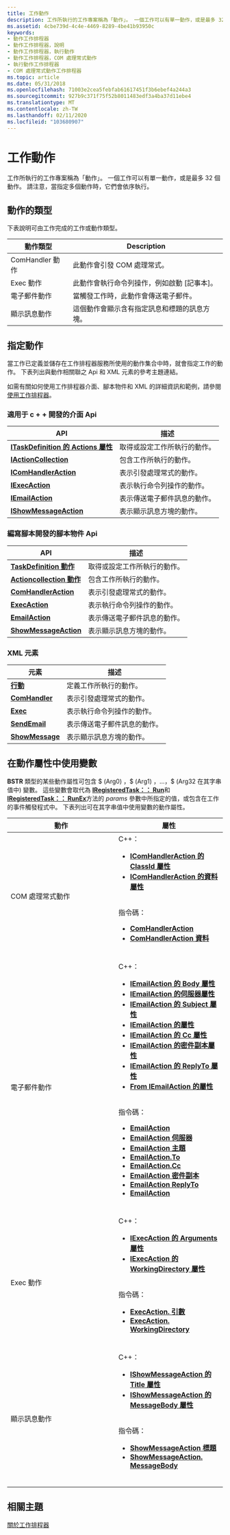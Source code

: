 ```yaml
---
title: 工作動作
description: 工作所執行的工作專案稱為「動作」。 一個工作可以有單一動作，或是最多 32 個動作。 請注意，當指定多個動作時，它們會依序執行。
ms.assetid: 4cbe739d-4c4e-4469-8289-4be41b93950c
keywords:
- 動作工作排程器
- 動作工作排程器，說明
- 動作工作排程器，執行動作
- 動作工作排程器，COM 處理常式動作
- 執行動作工作排程器
- COM 處理常式動作工作排程器
ms.topic: article
ms.date: 05/31/2018
ms.openlocfilehash: 71003e2cea5febfab61617451f3b6ebef4a244a3
ms.sourcegitcommit: 927b9c371f75f52b8011483edf3a4ba37d11ebe4
ms.translationtype: MT
ms.contentlocale: zh-TW
ms.lasthandoff: 02/11/2020
ms.locfileid: "103680907"
---
```

# <a name="task-actions"></a>工作動作

工作所執行的工作專案稱為「動作」。 一個工作可以有單一動作，或是最多 32 個動作。 請注意，當指定多個動作時，它們會依序執行。

## <a name="types-of-actions"></a>動作的類型

下表說明可由工作完成的工作或動作類型。

| 動作類型      | Description                                                             |
|---------------------|-------------------------------------------------------------------------|
| ComHandler 動作   | 此動作會引發 COM 處理常式。                                        |
| Exec 動作         | 此動作會執行命令列操作，例如啟動 [記事本]。 |
| 電子郵件動作       | 當觸發工作時，此動作會傳送電子郵件。                    |
| 顯示訊息動作 | 這個動作會顯示含有指定訊息和標題的訊息方塊。     |



 

## <a name="specifying-actions"></a>指定動作

當工作已定義並儲存在工作排程器服務所使用的動作集合中時，就會指定工作的動作。 下表列出與動作相關聯之 Api 和 XML 元素的參考主題連結。

如需有關如何使用工作排程器介面、腳本物件和 XML 的詳細資訊和範例，請參閱 [使用工作排程器](using-the-task-scheduler.md)。

### <a name="interface-apis-for-c-development"></a>適用于 c + + 開發的介面 Api



| API                                                                    | 描述                                                  |
|------------------------------------------------------------------------|--------------------------------------------------------------|
| [**ITaskDefinition 的 Actions 屬性**](/windows/desktop/api/taskschd/nf-taskschd-itaskdefinition-get_actions) | 取得或設定工作所執行的動作。              |
| [**IActionCollection**](/windows/desktop/api/taskschd/nn-taskschd-iactioncollection)                         | 包含工作所執行的動作。                  |
| [**IComHandlerAction**](/windows/desktop/api/taskschd/nn-taskschd-icomhandleraction)                         | 表示引發處理常式的動作。                   |
| [**IExecAction**](/windows/desktop/api/taskschd/nn-taskschd-iexecaction)                                     | 表示執行命令列操作的動作。 |
| [**IEmailAction**](/windows/desktop/api/taskschd/nn-taskschd-iemailaction)                                   | 表示傳送電子郵件訊息的動作。            |
| [**IShowMessageAction**](/windows/desktop/api/taskschd/nn-taskschd-ishowmessageaction)                       | 表示顯示訊息方塊的動作。               |



 

### <a name="scripting-object-apis-for-scripting-development"></a>編寫腳本開發的腳本物件 Api



| API                                                      | 描述                                                  |
|----------------------------------------------------------|--------------------------------------------------------------|
| [**TaskDefinition 動作**](taskdefinition-actions.md) | 取得或設定工作所執行的動作。              |
| [**Actioncollection 動作**](actioncollection.md)             | 包含工作所執行的動作。                  |
| [**ComHandlerAction**](comhandleraction.md)             | 表示引發處理常式的動作。                   |
| [**ExecAction**](execaction.md)                         | 表示執行命令列操作的動作。 |
| [**EmailAction**](emailaction.md)                       | 表示傳送電子郵件訊息的動作。            |
| [**ShowMessageAction**](showmessageaction.md)           | 表示顯示訊息方塊的動作。               |



 

### <a name="xml-elements"></a>XML 元素



| 元素                                                                    | 描述                                                  |
|----------------------------------------------------------------------------|--------------------------------------------------------------|
| [**行動**](taskschedulerschema-actions-tasktype-element.md)            | 定義工作所執行的動作。                   |
| [**ComHandler**](taskschedulerschema-comhandler-actiongroup-element.md)   | 表示引發處理常式的動作。                   |
| [**Exec**](taskschedulerschema-exec-actiongroup-element.md)               | 表示執行命令列操作的動作。 |
| [**SendEmail**](taskschedulerschema-sendemail-actiongroup-element.md)     | 表示傳送電子郵件訊息的動作。            |
| [**ShowMessage**](taskschedulerschema-showmessage-actiongroup-element.md) | 表示顯示訊息方塊的動作。               |



 

## <a name="using-variables-in-action-properties"></a>在動作屬性中使用變數

**BSTR** 類型的某些動作屬性可包含 $ (Arg0) ，$ (Arg1) ，...，$ (Arg32 在其字串值中) 變數。 這些變數會取代為 [**IRegisteredTask：： Run**](/windows/desktop/api/taskschd/nf-taskschd-iregisteredtask-run)和 [**IRegisteredTask：： RunEx**](/windows/desktop/api/taskschd/nf-taskschd-iregisteredtask-runex)方法的 *params* 參數中所指定的值，或包含在工作的事件觸發程式中。 下表列出可在其字串值中使用變數的動作屬性。

<table>
<colgroup>
<col style="width: 50%" />
<col style="width: 50%" />
</colgroup>
<thead>
<tr class="header">
<th>動作</th>
<th>屬性</th>
</tr>
</thead>
<tbody>
<tr class="odd">
<td>COM 處理常式動作</td>
<td>C++：
<ul>
<li><a href="/windows/desktop/api/taskschd/nf-taskschd-icomhandleraction-get_classid"><strong>IComHandlerAction 的 ClassId 屬性</strong></a></li>
<li><a href="/windows/desktop/api/taskschd/nf-taskschd-icomhandleraction-get_data"><strong>IComHandlerAction 的資料屬性</strong></a></li>
</ul>
<br/> 指令碼：
<ul>
<li><a href="comhandleraction-classid.md"><strong>ComHandlerAction</strong></a></li>
<li><a href="comhandleraction-data.md"><strong>ComHandlerAction 資料</strong></a></li>
</ul>
<br/></td>
</tr>
<tr class="even">
<td>電子郵件動作</td>
<td>C++：
<ul>
<li><a href="/windows/desktop/api/taskschd/nf-taskschd-iemailaction-get_body"><strong>IEmailAction 的 Body 屬性</strong></a></li>
<li><a href="/windows/desktop/api/taskschd/nf-taskschd-iemailaction-get_server"><strong>IEmailAction 的伺服器屬性</strong></a></li>
<li><a href="/windows/desktop/api/taskschd/nf-taskschd-iemailaction-get_subject"><strong>IEmailAction 的 Subject 屬性</strong></a></li>
<li><a href="/windows/desktop/api/taskschd/nf-taskschd-iemailaction-get_to"><strong>IEmailAction 的屬性</strong></a></li>
<li><a href="/windows/desktop/api/taskschd/nf-taskschd-iemailaction-get_cc"><strong>IEmailAction 的 Cc 屬性</strong></a></li>
<li><a href="/windows/desktop/api/taskschd/nf-taskschd-iemailaction-get_bcc"><strong>IEmailAction 的密件副本屬性</strong></a></li>
<li><a href="/windows/desktop/api/taskschd/nf-taskschd-iemailaction-get_replyto"><strong>IEmailAction 的 ReplyTo 屬性</strong></a></li>
<li><a href="/windows/desktop/api/taskschd/nf-taskschd-iemailaction-get_from"><strong>From IEmailAction 的屬性</strong></a></li>
</ul>
<br/> 指令碼：
<ul>
<li><a href="emailaction-body.md"><strong>EmailAction</strong></a></li>
<li><a href="emailaction-server.md"><strong>EmailAction 伺服器</strong></a></li>
<li><a href="emailaction-subject.md"><strong>EmailAction 主題</strong></a></li>
<li><a href="emailaction-to.md"><strong>EmailAction.To</strong></a></li>
<li><a href="emailaction-cc.md"><strong>EmailAction.Cc</strong></a></li>
<li><a href="emailaction-bcc.md"><strong>EmailAction 密件副本</strong></a></li>
<li><a href="emailaction-replyto.md"><strong>EmailAction ReplyTo</strong></a></li>
<li><a href="emailaction-from.md"><strong>EmailAction</strong></a></li>
</ul>
<br/></td>
</tr>
<tr class="odd">
<td>Exec 動作</td>
<td>C++：
<ul>
<li><a href="/windows/desktop/api/taskschd/nf-taskschd-iexecaction-get_arguments"><strong>IExecAction 的 Arguments 屬性</strong></a></li>
<li><a href="/windows/desktop/api/taskschd/nf-taskschd-iexecaction-get_workingdirectory"><strong>IExecAction 的 WorkingDirectory 屬性</strong></a></li>
</ul>
<br/> 指令碼：
<ul>
<li><a href="execaction-arguments.md"><strong>ExecAction. 引數</strong></a></li>
<li><a href="execaction-workingdirectory.md"><strong>ExecAction. WorkingDirectory</strong></a></li>
</ul>
<br/></td>
</tr>
<tr class="even">
<td>顯示訊息動作</td>
<td>C++：
<ul>
<li><a href="/windows/desktop/api/taskschd/nf-taskschd-ishowmessageaction-get_title"><strong>IShowMessageAction 的 Title 屬性</strong></a></li>
<li><a href="/windows/desktop/api/taskschd/nf-taskschd-ishowmessageaction-get_messagebody"><strong>IShowMessageAction 的 MessageBody 屬性</strong></a></li>
</ul>
<br/> 指令碼：
<ul>
<li><a href="showmessageaction-title.md"><strong>ShowMessageAction 標題</strong></a></li>
<li><a href="showmessageaction-messagebody.md"><strong>ShowMessageAction. MessageBody</strong></a></li>
</ul>
<br/></td>
</tr>
</tbody>
</table>



 

## <a name="related-topics"></a>相關主題

<dl> <dt>

[關於工作排程器](about-the-task-scheduler.md)
</dt> </dl>

 

 






